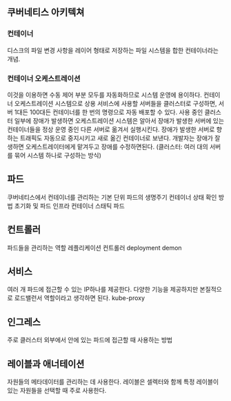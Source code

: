 ## 쿠버네티스 아키텍쳐

### 컨테이너
디스크의 파일 변경 사항을 레이어 형태로 저장하는 파일 시스템을 합한 컨테이너라는 개념.
### 컨테이너 오케스트레이션
이것을 이용하면 수동 제어 부분 모두를 자동화하므로 시스템 운영에 용이하다. 컨테이너 오케스트레이션 시스템으로 상용 서비스에 사용할 서버들을 클러스터로 구성하면, 서버 1대든 100대든 컨테이너를 한 번의 명령으로 자동 배포할 수 있다. 사용 중인 클러스터 일부에 장애가 발생하면 오케스트레이션 시스템은 알아서 장애가 발생한 서버에 있는 컨테이너들을 정상 운영 중인 다른 서버로 옮겨서 실행시킨다. 장애가 발생한 서버로 향하는 트래픽도 자동으로 중지시키고 새로 옮긴 컨테이너로 보낸다. 개발자는 장애가 잘생하면 오케스트레이터에게 맡겨두고 장애를 수정하면된다.
(클러스터: 여러 대의 서버를 묶어 시스템 하나로 구성하는 방식)

## 파드
쿠버네티스에서 컨테이너를 관리하는 기본 단위
파드의 생명주기
컨테이너 상태 확인 방법
초기화 및 파드 인프라 컨테이너
스태틱 파드

## 컨트롤러
파드들을 관리하는 역할
레플리케이션 컨트롤러
deployment
demon


## 서비스
여러 개 파드에 접근할 수 있는 IP하나를 제공한다. 다양한 기능을 제공하지만 본질적으로 로드밸런서 역할이라고 생각하면 된다. 
kube-proxy



## 인그레스
주로 클러스터 외부에서 안에 있는 파드에 접근할 때 사용하는 방법


## 레이블과 애너테이션
자원들의 메타데이터를 관리하는 데 사용한다.
레이블은 셀렉터와 함께 특정 레이블이 있는 자원들을 선택할 때 주로 사용한다.


